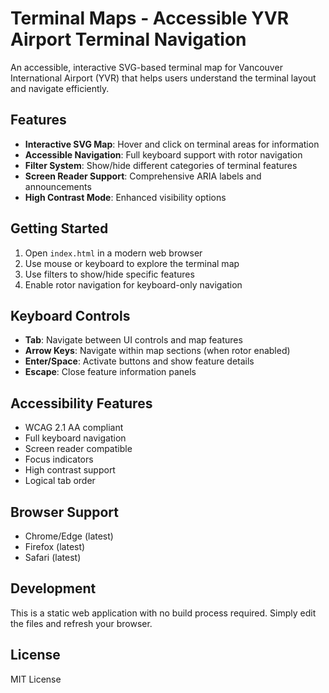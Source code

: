 # Terminal Maps - Accessible YVR Airport Terminal Navigation

An accessible, interactive SVG-based terminal map for Vancouver International Airport (YVR) that helps users understand the terminal layout and navigate efficiently.

## Features

- **Interactive SVG Map**: Hover and click on terminal areas for information
- **Accessible Navigation**: Full keyboard support with rotor navigation
- **Filter System**: Show/hide different categories of terminal features
- **Screen Reader Support**: Comprehensive ARIA labels and announcements
- **High Contrast Mode**: Enhanced visibility options

## Getting Started

1. Open `index.html` in a modern web browser
2. Use mouse or keyboard to explore the terminal map
3. Use filters to show/hide specific features
4. Enable rotor navigation for keyboard-only navigation

## Keyboard Controls

- **Tab**: Navigate between UI controls and map features
- **Arrow Keys**: Navigate within map sections (when rotor enabled)
- **Enter/Space**: Activate buttons and show feature details
- **Escape**: Close feature information panels

## Accessibility Features

- WCAG 2.1 AA compliant
- Full keyboard navigation
- Screen reader compatible
- Focus indicators
- High contrast support
- Logical tab order

## Browser Support

- Chrome/Edge (latest)
- Firefox (latest)
- Safari (latest)

## Development

This is a static web application with no build process required. Simply edit the files and refresh your browser.

## License

MIT License